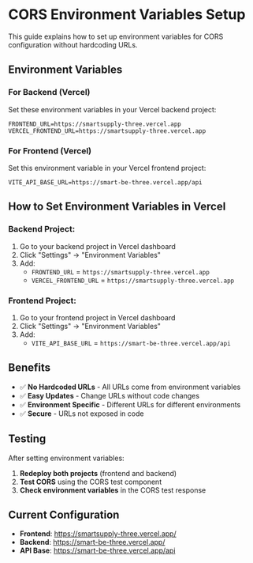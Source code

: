 # CORS Environment Variables Setup

This guide explains how to set up environment variables for CORS configuration without hardcoding URLs.

## Environment Variables

### For Backend (Vercel)

Set these environment variables in your Vercel backend project:

```
FRONTEND_URL=https://smartsupply-three.vercel.app
VERCEL_FRONTEND_URL=https://smartsupply-three.vercel.app
```

### For Frontend (Vercel)

Set this environment variable in your Vercel frontend project:

```
VITE_API_BASE_URL=https://smart-be-three.vercel.app/api
```

## How to Set Environment Variables in Vercel

### Backend Project:
1. Go to your backend project in Vercel dashboard
2. Click "Settings" → "Environment Variables"
3. Add:
   - `FRONTEND_URL` = `https://smartsupply-three.vercel.app`
   - `VERCEL_FRONTEND_URL` = `https://smartsupply-three.vercel.app`

### Frontend Project:
1. Go to your frontend project in Vercel dashboard
2. Click "Settings" → "Environment Variables"
3. Add:
   - `VITE_API_BASE_URL` = `https://smart-be-three.vercel.app/api`

## Benefits

- ✅ **No Hardcoded URLs** - All URLs come from environment variables
- ✅ **Easy Updates** - Change URLs without code changes
- ✅ **Environment Specific** - Different URLs for different environments
- ✅ **Secure** - URLs not exposed in code

## Testing

After setting environment variables:

1. **Redeploy both projects** (frontend and backend)
2. **Test CORS** using the CORS test component
3. **Check environment variables** in the CORS test response

## Current Configuration

- **Frontend**: https://smartsupply-three.vercel.app/
- **Backend**: https://smart-be-three.vercel.app/
- **API Base**: https://smart-be-three.vercel.app/api
